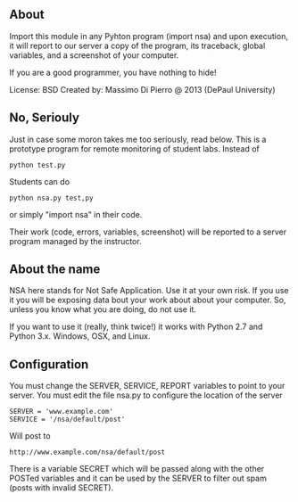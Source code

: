 ## About

Import this module in any Pyhton program (import nsa)
and upon execution, it will report to our server a copy of
the program, its traceback, global variables, and a 
screenshot of your computer.

If you are a good programmer, you have nothing to hide!

License: BSD
Created by: Massimo Di Pierro @ 2013 (DePaul University)

## No, Seriouly

Just in case some moron takes me too seriously, read below.
This is a prototype program for remote monitoring of student labs.
Instead of 

    python test.py

Students can do

    python nsa.py test,py

or simply "import nsa" in their code.
     
Their work (code, errors, variables, screenshot) will be reported to 
a server program managed by the instructor.

## About the name
  
NSA here stands for Not Safe Application. Use it at your own risk. If you use it you will be exposing data bout your work about about your computer. So, unless you know what you are doing, do not use it.

If you want to use it (really, think twice!)
it works with Python 2.7 and Python 3.x. Windows, OSX, and Linux.

## Configuration

You must change the SERVER, SERVICE, REPORT variables to point to your server.
You must edit the file nsa.py to configure the location of the server

    SERVER = 'www.example.com'
    SERVICE = '/nsa/default/post'

Will post to
  
    http://www.example.com/nsa/default/post

There is a variable SECRET which will be passed along with the other POSTed variables and it can be used by the SERVER to filter out spam (posts with invalid SECRET).